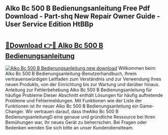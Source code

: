 ## Alko Bc 500 B Bedienungsanleitung Free Pdf Download - Part-shq New Repair Owner Guide - User Service Edition HtBBp

# <h2><a href="http://df0aumq.blite.top/?on=Alko+Bc+500+B+Bedienungsanleitung">🔗Download 👉🔴 Alko Bc 500 B Bedienungsanleitung</a></h2>

[![Alko Bc 500 B Bedienungsanleitung new download](https://i.imgur.com/lujVjoI.png)](http://df0aumq.blite.top/?on=Alko+Bc+500+B+Bedienungsanleitung)
Willkommen beim Alko Bc 500 B Bedienungsanleitung-Benutzerhandbuch, Ihrem vertrauenswürdigen Leitfaden zum Verständnis und zur Verwendung Ihres neuen Produkts, von der Einrichtung bis zur Wartung und darüber hinaus. Anleitung zur Fehlerbehebung Alko Bc 500 B Bedienungsanleitung für häufige Probleme Dieser Abschnitt enthält Lösungen für häufig auftretende Probleme und Fehlermeldungen. Mit Funktionen wie der Liste der Funktionen ist Ihr neuer Alko Bc 500 B Bedienungsanleitung ein Game-Changer. Wir vertrauen darauf, dass theAlko Bc 500 B BedienungsanleitungD eine genaue und gründliche Ressource bei Ihren Bemühungen war, Ihr neues Gerät zu beherrschen. Bei Fragen oder Bedenken wenden Sie sich bitte an unser Kundendienstteam.
